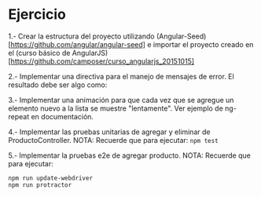Ejercicio
=========

1.- Crear la estructura del proyecto utilizando (Angular-Seed)[https://github.com/angular/angular-seed] e importar el proyecto creado en el (curso básico de AngularJS)[https://github.com/camposer/curso_angularjs_20151015]

2.- Implementar una directiva para el manejo de mensajes de error. El resultado debe ser algo como:
	<mensaje src="ctrl.mensaje"></mensaje>

3.- Implementar una animación para que cada vez que se agregue un elemento nuevo a la lista se muestre "lentamente". Ver ejemplo de ng-repeat en documentación.

4.- Implementar las pruebas unitarias de agregar y eliminar de ProductoController. 
NOTA: Recuerde que para ejecutar: `npm test`

5.- Implementar la pruebas e2e de agregar producto.
NOTA: Recuerde que para ejecutar:
```
npm run update-webdriver
npm run protractor
```

